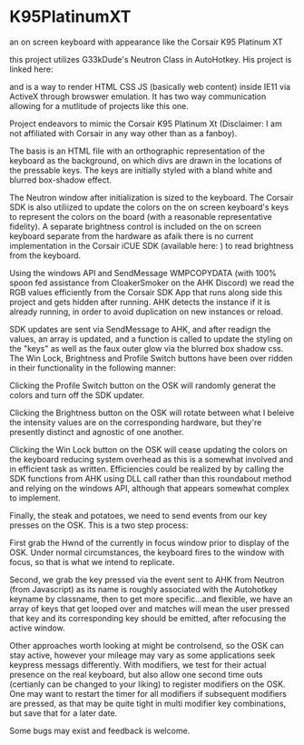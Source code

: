 # K95PlatinumXT
an on screen keyboard with appearance like the Corsair K95 Platinum XT

this project utilizes G33kDude's Neutron Class in AutoHotkey.  His project is linked here:

and is a way to render HTML CSS JS (basically web content) inside IE11 via ActiveX through browswer emulation.  It has two way communication allowing for a mutlitude of projects like this one.  

Project endeavors to mimic the Corsair K95 Platinum Xt (Disclaimer: I am not affiliated with Corsair in any way other than as a fanboy).

The basis is an HTML file with an orthographic representation of the keyboard as the background, on which divs are drawn in the locations of the pressable keys.  The keys are initially styled with a bland white and blurred box-shadow effect.

The Neutron window after initialization is sized to the keyboard.  The Corsair SDK is also utiliized to update the colors on the on screen keyboard's keys to represent the colors on the board (with a reasonable representative fidelity).  A separate brightness control is included on the on screen keyboard separate from the hardware as afaik there is no current implementation in the Corsair iCUE SDK (available here:  ) to read brightness from the keyboard.

Using the windows API and SendMessage WMPCOPYDATA (with 100% spoon fed assistance from CloakerSmoker on the AHK Discord) we read the RGB values efficiently from the Corsair SDK App that runs along side this project and gets hidden after running.  AHK detects the instance if it is already running, in order to avoid duplication on new instances or reload.

SDK updates are sent via SendMessage to AHK, and after readign the values, an array is updated, and a function is called to update the styling on the "keys" as well as the faux outer glow via the blurred box shadow css.  The Win Lock, Brightness and Profile Switch buttons have been over ridden in their functionality in the following manner:

Clicking the Profile Switch button on the OSK will randomly generat the colors and turn off the SDK updater.  

Clicking the Brightness button on the OSK will rotate between what I beleive the intensity values are on the corresponding hardware, but they're presently distinct and agnostic of one another.

Clicking the Win Lock button on the OSK will cease updating the colors on the keyboard reducing system overhead as this is a somewhat involved and in efficient task as written.  Efficiencies could be realized by by calling the SDK functions from AHK using DLL call rather than this roundabout method and relying on the windows API, although that appears somewhat complex to implement.

Finally, the steak and potatoes, we need to send events from our key presses on the OSK.  This is a two step process:

First grab the Hwnd of the currently in focus window prior to display of the OSK.  Under normal circumstances, the keyboard fires to the window with focus, so that is what we intend to replicate.

Second, we grab the key pressed via the event sent to AHK from Neutron (from Javascript) as its name is roughly associated with the Autohotkey keyname by classname, then to get more specific...and flexible, we have an array of keys that get looped over and matches will mean the user pressed that key and its corresponding key should be emitted, after refocusing the active window.  

Other approaches worth looking at might be controlsend, so the OSK can stay active, however your mileage may vary as some applications seek keypress messags differently.  With modifiers, we test for their actual presence on the real keyboard, but also allow one second time outs (certianly can be changed to your liking) to register modifiers on the OSK.  One may want to restart the timer for all modifiers if subsequent modifiers are pressed, as that may be quite tight in multi modifier key combinations, but save that for a later date.

Some bugs may exist and feedback is welcome.
